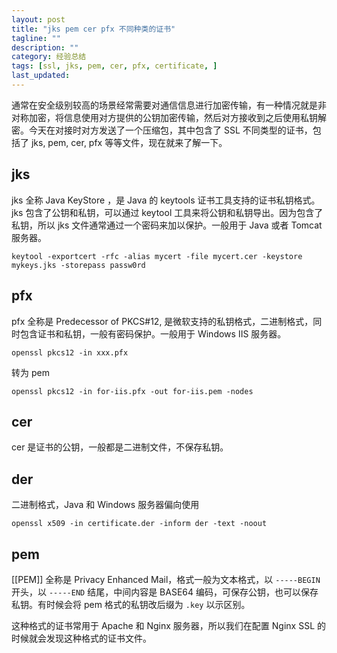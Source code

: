 ```yaml
---
layout: post
title: "jks pem cer pfx 不同种类的证书"
tagline: ""
description: ""
category: 经验总结
tags: [ssl, jks, pem, cer, pfx, certificate, ]
last_updated:
---
```


通常在安全级别较高的场景经常需要对通信信息进行加密传输，有一种情况就是非对称加密，将信息使用对方提供的公钥加密传输，然后对方接收到之后使用私钥解密。今天在对接时对方发送了一个压缩包，其中包含了 SSL 不同类型的证书，包括了 jks, pem, cer, pfx 等等文件，现在就来了解一下。

## jks
jks 全称 Java KeyStore ，是 Java 的 keytools 证书工具支持的证书私钥格式。jks 包含了公钥和私钥，可以通过 keytool 工具来将公钥和私钥导出。因为包含了私钥，所以 jks 文件通常通过一个密码来加以保护。一般用于 Java 或者 Tomcat 服务器。

    keytool -exportcert -rfc -alias mycert -file mycert.cer -keystore mykeys.jks -storepass passw0rd

## pfx

pfx 全称是 Predecessor of PKCS#12, 是微软支持的私钥格式，二进制格式，同时包含证书和私钥，一般有密码保护。一般用于 Windows IIS 服务器。

    openssl pkcs12 -in xxx.pfx

转为 pem

    openssl pkcs12 -in for-iis.pfx -out for-iis.pem -nodes

## cer
cer 是证书的公钥，一般都是二进制文件，不保存私钥。

## der
二进制格式，Java 和 Windows 服务器偏向使用

    openssl x509 -in certificate.der -inform der -text -noout

## pem
[[PEM]] 全称是 Privacy Enhanced Mail，格式一般为文本格式，以 `-----BEGIN` 开头，以 `-----END` 结尾，中间内容是 BASE64 编码，可保存公钥，也可以保存私钥。有时候会将 pem 格式的私钥改后缀为 `.key` 以示区别。

这种格式的证书常用于 Apache 和 Nginx 服务器，所以我们在配置 Nginx SSL 的时候就会发现这种格式的证书文件。


